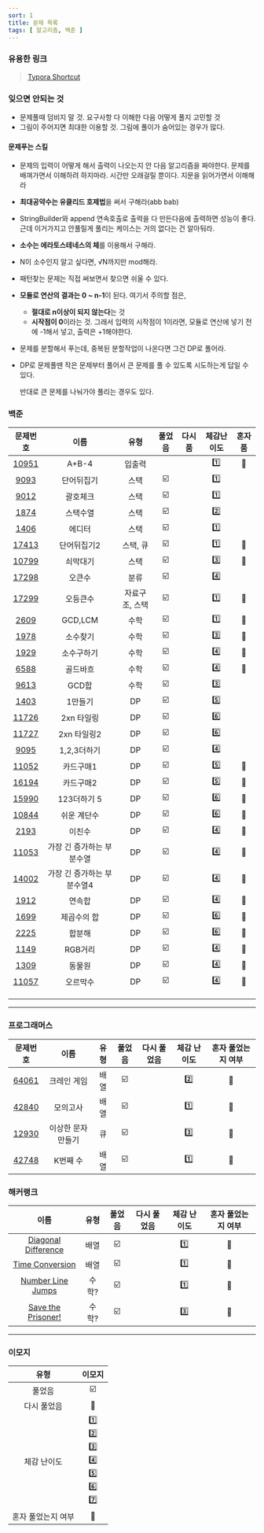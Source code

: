 ```yaml
---
sort: 1
title: 문제 목록
tags: [ 알고리즘, 백준 ]
---
```


### 유용한 링크

> [Typora Shortcut](https://support.typora.io/Shortcut-Keys/)

### 잊으면 안되는 것


* 문제풀때 덤비지 말 것. 요구사항 다 이해한 다음 어떻게 풀지 고민할 것
* 그림이 주어지면 최대한 이용할 것. 그림에 풀이가 숨어있는 경우가 많다.

#### 문제푸는 스킬

* 문제의 입력이 어떻게 해서 출력이 나오는지 안 다음 알고리즘을 짜야한다. 문제를 배껴가면서 이해하려 하지마라. 시간만 오래걸릴 뿐이다. 지문을 읽어가면서 이해해라

* **최대공약수는 유클리드 호제법**을 써서 구해라(abb bab)

* StringBuilder와 append 연속호출로 출력을 다 만든다음에 출력하면 성능이 좋다. 근데 이거가지고 안풀릴게 풀리는 케이스는 거의 없다는 건 알아둬라.

* **소수는 에라토스테네스의 체**를 이용해서 구해라. 

* N이 소수인지 알고 싶다면,  √N까지만 mod해라.

* 패턴찾는 문제는 직접 써보면서 찾으면 쉬울 수 있다.

* **모듈로 연산의 결과는 0 ~ n-1**이 된다. 여기서 주의할 점은, 
  * **절대로 n이상이 되지 않는다**는 것
  * **시작점이 0**이라는 것. 그래서 입력의 시작점이 1이라면, 모듈로 연산에 넣기 전에 -1해서 넣고, 출력은 +1해야한다.
  
* 문제를 분할해서 푸는데, 중복된 분할작업이 나온다면 그건 DP로 풀어라.

* DP로 문제풀땐 작은 문제부터 풀어서 큰 문제를 풀 수 있도록 시도하는게 답일 수 있다.

  반대로 큰 문제를 나눠가야 풀리는 경우도 있다.

### 백준

| 문제번호 | 이름 | 유형 | 풀었음 | 다시 품 | 체감난이도 | 혼자 품 |
| :-------: | :------: | :------: | :---: | :-----: | :---: | :---: |
| [10951](https://www.acmicpc.net/problem/10951) | A+B-4 | 입출력 |  |  | :one: | :1st_place_medal: |
| [9093](https://www.acmicpc.net/problem/9093) | 단어뒤집기 | 스택 | :ballot_box_with_check: |             | :one: |  |
| [9012](https://www.acmicpc.net/problem/9012) | 괄호체크 | 스택 | :ballot_box_with_check: |             | :one: |  |
| [1874](https://www.acmicpc.net/problem/1874) | 스택수열 | 스택 | :ballot_box_with_check: |             | :two: |  |
| [1406](https://www.acmicpc.net/problem/1406) | 에디터 | 스택 | :ballot_box_with_check: | | :one: |  |
| [17413](https://www.acmicpc.net/problem/17413) | 단어뒤집기2 | 스택, 큐 | :ballot_box_with_check: | | :one: | :1st_place_medal: |
| [10799](https://www.acmicpc.net/problem/10799) | 쇠막대기 | 스택 | :ballot_box_with_check: | | :three: | :1st_place_medal: |
| [17298](https://www.acmicpc.net/problem/17298) | 오큰수 | 분류 | :ballot_box_with_check: | | :four: |  |
| [17299](https://www.acmicpc.net/problem/17299) | 오등큰수 | 자료구조, 스택 | :ballot_box_with_check: | | :one: | :1st_place_medal: |
| [2609](https://www.acmicpc.net/problem/2609) | GCD,LCM | 수학 | :ballot_box_with_check: | | :one: | :1st_place_medal: |
| [1978](https://www.acmicpc.net/problem/1978) | 소수찾기 | 수학 | :ballot_box_with_check: | | :three: | :1st_place_medal: |
| [1929](https://www.acmicpc.net/problem/1929) | 소수구하기 | 수학 | :ballot_box_with_check: | | :four: | :1st_place_medal: |
| [6588](https://www.acmicpc.net/problem/6588) | 골드바흐 | 수학 | :ballot_box_with_check: | | :four: | :1st_place_medal: |
| [9613](https://www.acmicpc.net/problem/9613) | GCD합 | 수학 | :ballot_box_with_check: | | :three: | |
| [1403](https://www.acmicpc.net/problem/1403) | 1만들기 | DP | :ballot_box_with_check: | | :five: |  |
| [11726](https://www.acmicpc.net/problem/11726) | 2xn 타일링 | DP | :ballot_box_with_check: | | :six: |  |
| [11727](https://www.acmicpc.net/problem/11727) | 2xn 타일링2 | DP | :ballot_box_with_check: | | :six: | |
| [9095](https://www.acmicpc.net/problem/9095) | 1,2,3더하기 | DP | :ballot_box_with_check: | | :four: | |
| [11052](https://www.acmicpc.net/problem/11052) | 카드구매1 | DP | :ballot_box_with_check: | | :five: | :1st_place_medal: |
| [16194](https://www.acmicpc.net/problem/16194) | 카드구매2 | DP | :ballot_box_with_check: | | :five: | :1st_place_medal: |
| [15990](https://www.acmicpc.net/problem/15990) | 123더하기 5 | DP | :ballot_box_with_check: | | :six: | :1st_place_medal: |
| [10844](https://www.acmicpc.net/problem/10844) | 쉬운 계단수 | DP | :ballot_box_with_check: | | :six: | :1st_place_medal: |
| [2193](https://www.acmicpc.net/problem/2193) | 이친수 | DP | :ballot_box_with_check: | | :four: | :1st_place_medal: |
| [11053](https://www.acmicpc.net/problem/11053) | 가장 긴 증가하는 부분수열 | DP | :ballot_box_with_check: | | :four: | :1st_place_medal: |
| [14002](https://www.acmicpc.net/problem/14002) | 가장 긴 증가하는 부분수열4 | DP | :ballot_box_with_check: | | :four: | :1st_place_medal: |
| [1912](https://www.acmicpc.net/problem/1912) | 연속합 | DP | :ballot_box_with_check: | | :four: | :1st_place_medal: |
| [1699](https://www.acmicpc.net/problem/1699) | 제곱수의 합 | DP | :ballot_box_with_check: | | :six: | :1st_place_medal: |
| [2225](https://www.acmicpc.net/problem/2225) | 합분해 | DP | :ballot_box_with_check: | | :six: | :1st_place_medal: |
| [1149](https://www.acmicpc.net/problem/1149) | RGB거리 | DP | :ballot_box_with_check: | | :four: | :1st_place_medal: |
| [1309](https://www.acmicpc.net/problem/1309) | 동물원 | DP | :ballot_box_with_check: | | :four: | :1st_place_medal: |
| [11057](https://www.acmicpc.net/problem/11057) | 오르막수 | DP | :ballot_box_with_check: | | :four: | :1st_place_medal: |
|  |  |  |  | |  |  |
|  |  |  |  | |  |  |
|  |  |  |  | |  |  |



***



### 프로그래머스

|                           문제번호                           |        이름        | 유형 |         풀었음          | 다시 풀었음 | 체감 난이도 | 혼자 풀었는지 여부 |
| :----------------------------------------------------------: | :----------------: | :--: | :---------------------: | :---------: | :---------: | :----------------: |
| [64061](https://programmers.co.kr/learn/courses/30/lessons/64061?language=java) |    크레인 게임     | 배열 | :ballot_box_with_check: |             |    :two:    | :1st_place_medal:  |
| [42840](https://programmers.co.kr/learn/courses/30/lessons/42840) |      모의고사      | 배열 | :ballot_box_with_check: |             |    :one:    | :1st_place_medal:  |
| [12930](https://programmers.co.kr/learn/courses/30/lessons/12930) | 이상한 문자 만들기 |  큐  | :ballot_box_with_check: |             |   :three:   | :1st_place_medal:  |
| [42748](https://programmers.co.kr/learn/courses/30/lessons/42748) |      K번째 수      | 배열 | :ballot_box_with_check: |             |    :one:    | :1st_place_medal:  |



### 해커랭크

|                             이름                             | 유형  |         풀었음          | 다시 풀었음 | 체감 난이도 | 혼자 풀었는지 여부 |
| :----------------------------------------------------------: | :---: | :---------------------: | :---------: | :---------: | :----------------: |
| [Diagonal Difference](https://www.hackerrank.com/challenges/diagonal-difference/problem) | 배열  | :ballot_box_with_check: |             |    :one:    | :1st_place_medal:  |
| [Time Conversion](https://www.hackerrank.com/challenges/time-conversion/problem) | 배열  | :ballot_box_with_check: |             |    :one:    | :1st_place_medal:  |
| [Number Line Jumps](https://www.hackerrank.com/challenges/kangaroo/problem) | 수학? | :ballot_box_with_check: |             |    :one:    | :1st_place_medal:  |
| [Save the Prisoner!](https://www.hackerrank.com/challenges/save-the-prisoner/problem) | 수학? | :ballot_box_with_check: |             |   :three:   | :1st_place_medal:  |

***



### 이모지

| 	유형	 | 	이모지	 |
| :-----: | :-----: |
| 풀었음 | :ballot_box_with_check: |
|    다시 풀었음     |                       :checkered_flag:                       |
|    체감 난이도     | :one:<br />:two:<br />:three:<br />:four:<br />:five:<br />:six:<br />:seven:<br /> |
| 혼자 풀었는지 여부 |                      :1st_place_medal:                       |

